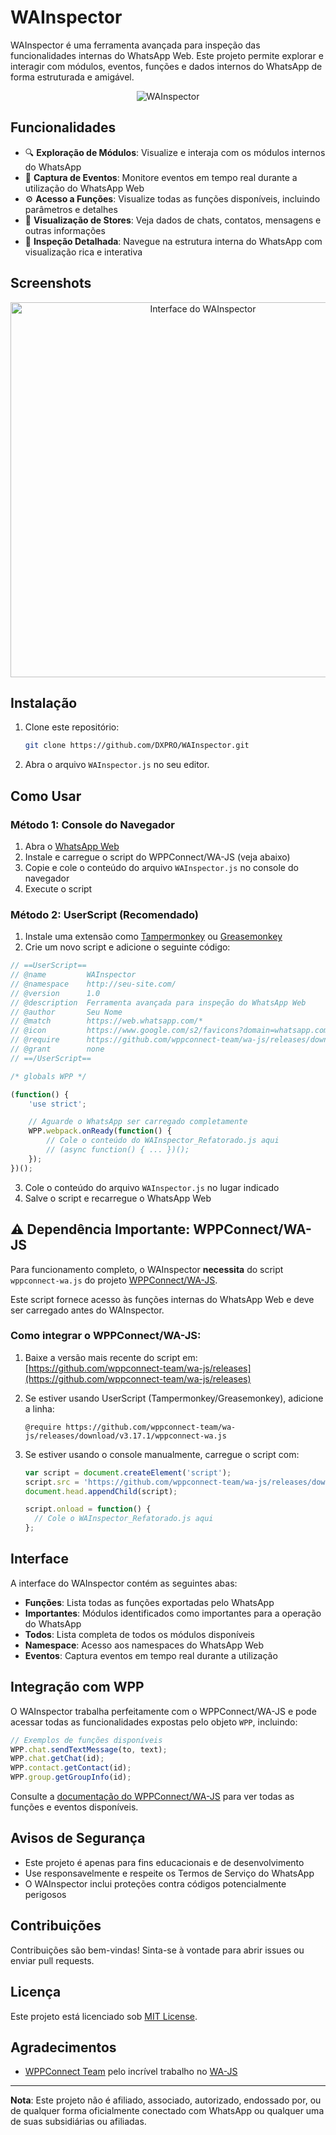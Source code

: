 # WAInspector

WAInspector é uma ferramenta avançada para inspeção das funcionalidades internas do WhatsApp Web. Este projeto permite explorar e interagir com módulos, eventos, funções e dados internos do WhatsApp de forma estruturada e amigável.

<p align="center">
  <img src="https://img.shields.io/badge/WhatsApp-Inspector-25D366?style=for-the-badge&logo=whatsapp&logoColor=white" alt="WAInspector"/>
</p>

## Funcionalidades

- 🔍 **Exploração de Módulos**: Visualize e interaja com os módulos internos do WhatsApp
- 📡 **Captura de Eventos**: Monitore eventos em tempo real durante a utilização do WhatsApp Web
- ⚙️ **Acesso a Funções**: Visualize todas as funções disponíveis, incluindo parâmetros e detalhes
- 💾 **Visualização de Stores**: Veja dados de chats, contatos, mensagens e outras informações
- 🔬 **Inspeção Detalhada**: Navegue na estrutura interna do WhatsApp com visualização rica e interativa

## Screenshots

<p align="center">
  <img src="https://blogger.googleusercontent.com/img/b/R29vZ2xl/AVvXsEjXZ0bsG76tnL8Gv8lC_k2xcoUiotaXZsLRwiKeXQB5lwK5HE8P5ae8LLRy8ueuguRpaXShjA7rROrLsXWqKCAepgUYXWRXTuVquc1mylvwnJBIL2Oop7UFK_f7eO0WfZZUf5EWVU7SSrxgbeGAUwAMxOq4sPIIm93ykELDxHFugTmHHTOHe5ALI_Q16_Y/s1600/Screenshot_14.png" alt="Interface do WAInspector" width="600"/>
  
</p>

## Instalação

1. Clone este repositório:
   ```bash
   git clone https://github.com/DXPRO/WAInspector.git
   ```

2. Abra o arquivo `WAInspector.js` no seu editor.

## Como Usar

### Método 1: Console do Navegador

1. Abra o [WhatsApp Web](https://web.whatsapp.com/)
2. Instale e carregue o script do WPPConnect/WA-JS (veja abaixo)
3. Copie e cole o conteúdo do arquivo `WAInspector.js` no console do navegador
4. Execute o script

### Método 2: UserScript (Recomendado)

1. Instale uma extensão como [Tampermonkey](https://www.tampermonkey.net/) ou [Greasemonkey](https://www.greasespot.net/)
2. Crie um novo script e adicione o seguinte código:

```javascript
// ==UserScript==
// @name         WAInspector
// @namespace    http://seu-site.com/
// @version      1.0
// @description  Ferramenta avançada para inspeção do WhatsApp Web
// @author       Seu Nome
// @match        https://web.whatsapp.com/*
// @icon         https://www.google.com/s2/favicons?domain=whatsapp.com
// @require      https://github.com/wppconnect-team/wa-js/releases/download/v3.17.1/wppconnect-wa.js
// @grant        none
// ==/UserScript==

/* globals WPP */

(function() {
    'use strict';

    // Aguarde o WhatsApp ser carregado completamente
    WPP.webpack.onReady(function() {
        // Cole o conteúdo do WAInspector_Refatorado.js aqui
        // (async function() { ... })();
    });
})();
```

3. Cole o conteúdo do arquivo `WAInspector.js` no lugar indicado 
4. Salve o script e recarregue o WhatsApp Web

## ⚠️ Dependência Importante: WPPConnect/WA-JS

Para funcionamento completo, o WAInspector **necessita** do script `wppconnect-wa.js` do projeto [WPPConnect/WA-JS](https://github.com/wppconnect-team/wa-js).

Este script fornece acesso às funções internas do WhatsApp Web e deve ser carregado antes do WAInspector.

### Como integrar o WPPConnect/WA-JS:

1. Baixe a versão mais recente do script em:
   [https://github.com/wppconnect-team/wa-js/releases](https://github.com/wppconnect-team/wa-js/releases)

2. Se estiver usando UserScript (Tampermonkey/Greasemonkey), adicione a linha:
   ```
   @require https://github.com/wppconnect-team/wa-js/releases/download/v3.17.1/wppconnect-wa.js
   ```

3. Se estiver usando o console manualmente, carregue o script com:
   ```javascript
   var script = document.createElement('script');
   script.src = 'https://github.com/wppconnect-team/wa-js/releases/download/v3.17.1/wppconnect-wa.js';
   document.head.appendChild(script);
   
   script.onload = function() {
     // Cole o WAInspector_Refatorado.js aqui
   };
   ```

## Interface

A interface do WAInspector contém as seguintes abas:

- **Funções**: Lista todas as funções exportadas pelo WhatsApp
- **Importantes**: Módulos identificados como importantes para a operação do WhatsApp
- **Todos**: Lista completa de todos os módulos disponíveis
- **Namespace**: Acesso aos namespaces do WhatsApp Web
- **Eventos**: Captura eventos em tempo real durante a utilização

## Integração com WPP

O WAInspector trabalha perfeitamente com o WPPConnect/WA-JS e pode acessar todas as funcionalidades expostas pelo objeto `WPP`, incluindo:

```javascript
// Exemplos de funções disponíveis
WPP.chat.sendTextMessage(to, text);
WPP.chat.getChat(id);
WPP.contact.getContact(id);
WPP.group.getGroupInfo(id);
```

Consulte a [documentação do WPPConnect/WA-JS](https://wppconnect.io/wa-js/types/ev.EventTypes.html) para ver todas as funções e eventos disponíveis.

## Avisos de Segurança

- Este projeto é apenas para fins educacionais e de desenvolvimento
- Use responsavelmente e respeite os Termos de Serviço do WhatsApp
- O WAInspector inclui proteções contra códigos potencialmente perigosos

## Contribuições

Contribuições são bem-vindas! Sinta-se à vontade para abrir issues ou enviar pull requests.

## Licença

Este projeto está licenciado sob [MIT License](LICENSE).

## Agradecimentos

- [WPPConnect Team](https://github.com/wppconnect-team) pelo incrível trabalho no [WA-JS](https://github.com/wppconnect-team/wa-js)

---

**Nota**: Este projeto não é afiliado, associado, autorizado, endossado por, ou de qualquer forma oficialmente conectado com WhatsApp ou qualquer uma de suas subsidiárias ou afiliadas. 

